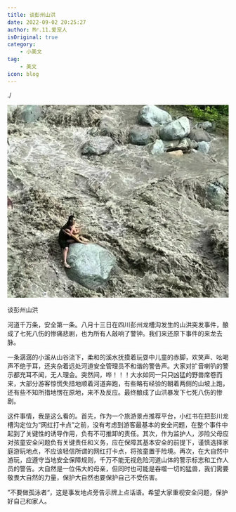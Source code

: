 ```yaml
---
title: 谈彭州山洪
date: 2022-09-02 20:25:27
author: Mr.11.爱宠人
isOriginal: true
category:
    - 小美文
tag:
    - 美文
icon: blog
---
```


./

![image-20220906190216483](pengzhoulandslide.assets/image-20220906190216483.png)



谈彭州山洪



河道千万条，安全第一条。八月十三日在四川彭州龙槽沟发生的山洪突发事件，酿成了七死八伤的惨痛悲剧，也为所有人敲响了警钟。我们来还原下事件的来龙去脉。

一条潺潺的小溪从山谷流下，柔和的溪水抚摸着玩耍中儿童的赤脚，欢笑声、吆喝声不绝于耳，还夹杂着远处河道安全管理员不和谐的警告声。大家对扩音喇叭的警示都充耳不闻，无人理会。突然间，哗！！！大水如同一只只凶猛的野兽席卷而来，大部分游客惊慌失措地顺着河道奔跑，有些略有经验的朝着两侧的山坡上跑，还有些不知所措地愣在原地，来不及反应。最终酿成了山洪暴发下七死八伤的惨剧。

这件事情，我是这么看的。首先，作为一个旅游景点推荐平台，小红书在把彭川龙槽沟定位为“网红打卡点”之前，没有考虑到游客最基本的安全问题，在整个事件中起到了关键性的诱导作用，负有不可推卸的责任。其次，作为监护人，涉险父母应对孩童安全问题负有关键责任和义务，应在保障其基本安全的前提下，谨慎选择家庭游玩地点，不应该轻信所谓的网红打卡点，将孩童置于险境。再次，在大自然中游玩，应遵守当地安全保障规则，千万不能无视危险河道山体的警示标志和工作人员的警告。大自然是一位伟大的母亲，但同时也可能是吞噬一切的猛兽，我们需要敬畏大自然的力量，保护大自然也要保护自己不受伤害。

”不要做孤泳者“，这是事发地点旁告示牌上点话语。希望大家重视安全问题，保护好自己和家人。

